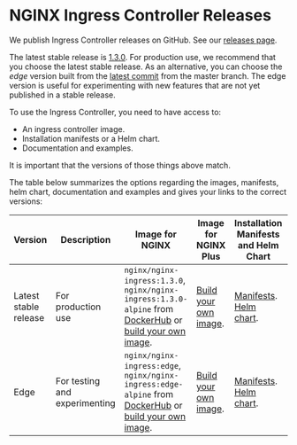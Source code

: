 # NGINX Ingress Controller Releases

We publish Ingress Controller releases on GitHub. See our [releases page](https://github.com/nginxinc/kubernetes-ingress/releases).

The latest stable release is [1.3.0](https://github.com/nginxinc/kubernetes-ingress/releases/tag/v1.3.0). For production use, we recommend that you choose the latest stable release.  As an alternative, you can choose the *edge* version built from the [latest commit](https://github.com/nginxinc/kubernetes-ingress/commits/master) from the master branch. The edge version is useful for experimenting with new features that are not yet published in a stable release.

To use the Ingress Controller, you need to have access to:
* An ingress controller image.
* Installation manifests or a Helm chart.
* Documentation and examples.

It is important that the versions of those things above match. 

The table below summarizes the options regarding the images, manifests, helm chart, documentation and examples and gives your links to the correct versions:

| Version | Description |  Image for NGINX | Image for NGINX Plus | Installation Manifests and Helm Chart | Documentation and Examples |
| ------- | ----------- | --------------- | -------------------- | ---------------------------------------| -------------------------- |
| Latest stable release | For production use | `nginx/nginx-ingress:1.3.0`, `nginx/nginx-ingress:1.3.0-alpine` from [DockerHub](https://hub.docker.com/r/nginx/nginx-ingress/) or [build your own image](https://github.com/nginxinc/kubernetes-ingress/tree/v1.3.0/nginx-controller). | [Build your own image](https://github.com/nginxinc/kubernetes-ingress/tree/v1.3.0/nginx-controller). | [Manifests](https://github.com/nginxinc/kubernetes-ingress/tree/v1.3.0/install). [Helm chart](https://github.com/nginxinc/kubernetes-ingress/tree/v1.3.0/helm-chart). | [Documentation](https://github.com/nginxinc/kubernetes-ingress/tree/v1.3.0/docs). [Examples](https://github.com/nginxinc/kubernetes-ingress/tree/v1.3.0/examples). |
| Edge | For testing and experimenting | `nginx/nginx-ingress:edge`, `nginx/nginx-ingress:edge-alpine` from [DockerHub](https://hub.docker.com/r/nginx/nginx-ingress/) or [build your own image](https://github.com/nginxinc/kubernetes-ingress/tree/master/nginx-controller). | [Build your own image](https://github.com/nginxinc/kubernetes-ingress/tree/master/nginx-controller). | [Manifests](https://github.com/nginxinc/kubernetes-ingress/tree/master/install). [Helm chart](https://github.com/nginxinc/kubernetes-ingress/tree/master/helm-chart). | [Documentation](https://github.com/nginxinc/kubernetes-ingress/tree/master/docs). [Examples](https://github.com/nginxinc/kubernetes-ingress/tree/master/examples). |
